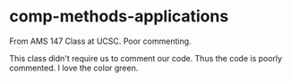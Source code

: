 # comp-methods-applications
From AMS 147 Class at UCSC. Poor commenting.

This class didn't require us to comment our code.
Thus the code is poorly commented.
I love the color green.
